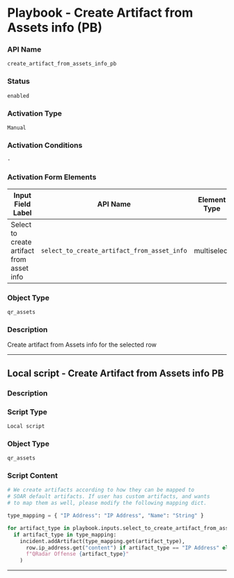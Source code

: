 <!--
    DO NOT MANUALLY EDIT THIS FILE
    THIS FILE IS AUTOMATICALLY GENERATED WITH resilient-sdk codegen
    Generated with resilient-sdk v51.0.6.0.1543
-->

# Playbook - Create Artifact from Assets info (PB)

### API Name
`create_artifact_from_assets_info_pb`

### Status
`enabled`

### Activation Type
`Manual`

### Activation Conditions
`-`

### Activation Form Elements
| Input Field Label | API Name | Element Type | Tooltip | Requirement |
| ----------------- | -------- | ------------ | ------- | ----------- |
| Select to create artifact from asset info | `select_to_create_artifact_from_asset_info` | multiselect | - | Optional |

### Object Type
`qr_assets`

### Description
Create artifact from Assets info for the selected row


---

## Local script - Create Artifact from Assets info PB

### Description


### Script Type
`Local script`

### Object Type
`qr_assets`

### Script Content
```python
# We create artifacts according to how they can be mapped to
# SOAR default artifacts. If user has custom artifacts, and wants
# to map them as well, please modify the following mapping dict.

type_mapping = { "IP Address": "IP Address", "Name": "String" }

for artifact_type in playbook.inputs.select_to_create_artifact_from_asset_info:
  if artifact_type in type_mapping:
    incident.addArtifact(type_mapping.get(artifact_type),
      row.ip_address.get("content") if artifact_type == "IP Address" else row.asset_name.get("content"),
      f"QRadar Offense {artifact_type}"
    )
```

---

